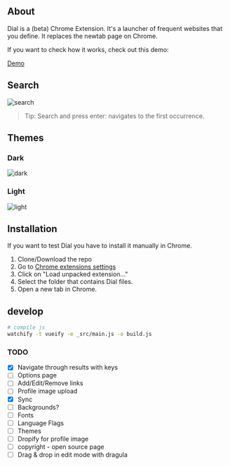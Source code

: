 ## About

Dial is a (beta) Chrome Extension. It's a launcher of frequent websites that you define.
It replaces the newtab page on Chrome.

If you want to check how it works, check out this demo:

[Demo](http://singuerinc.github.io/dial/)

## Search
![search](https://dl.dropboxusercontent.com/u/311265/dial/search_anim.gif)

> Tip: Search and press enter: navigates to the first occurrence.

## Themes
### Dark
![dark](https://dl.dropboxusercontent.com/u/311265/dial/theme_dark.png)

### Light
![light](https://dl.dropboxusercontent.com/u/311265/dial/theme_light.png)

## Installation
If you want to test Dial you have to install it manually in Chrome.

1. Clone/Download the repo
2. Go to [Chrome extensions settings](chrome://extensions/)
3. Click on "Load unpacked extension..."
4. Select the folder that contains Dial files.
5. Open a new tab in Chrome.

## develop

```sh
# compile js
watchify -t vueify -e _src/main.js -o build.js
```

### TODO
- [x] Navigate through results with keys
- [ ] Options page
- [ ] Add/Edit/Remove links
- [ ] Profile image upload
- [x] Sync
- [ ] Backgrounds?
- [ ] Fonts
- [ ] Language Flags
- [ ] Themes
- [ ] Dropify for profile image
- [ ] copyright - open source page
- [ ] Drag & drop in edit mode with dragula
